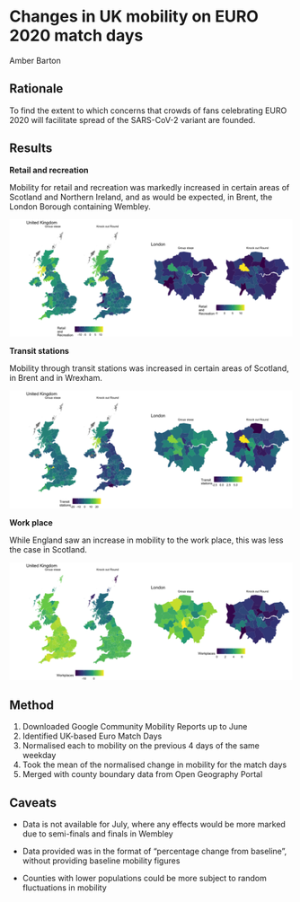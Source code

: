 Changes in UK mobility on EURO 2020 match days
================
Amber Barton

## Rationale

To find the extent to which concerns that crowds of fans celebrating
EURO 2020 will facilitate spread of the SARS-CoV-2 variant are founded.

## Results

**Retail and recreation**

Mobility for retail and recreation was markedly increased in certain
areas of Scotland and Northern Ireland, and as would be expected, in
Brent, the London Borough containing Wembley.

![](Changes-in-mobility-on-Euro-2020-Match-Days_files/figure-gfm/unnamed-chunk-1-1.png)<!-- -->

**Transit stations**

Mobility through transit stations was increased in certain areas of
Scotland, in Brent and in Wrexham.

![](Changes-in-mobility-on-Euro-2020-Match-Days_files/figure-gfm/unnamed-chunk-2-1.png)<!-- -->

**Work place**

While England saw an increase in mobility to the work place, this was
less the case in Scotland.

![](Changes-in-mobility-on-Euro-2020-Match-Days_files/figure-gfm/unnamed-chunk-3-1.png)<!-- -->

## Method

1.  Downloaded Google Community Mobility Reports up to June
2.  Identified UK-based Euro Match Days
3.  Normalised each to mobility on the previous 4 days of the same
    weekday
4.  Took the mean of the normalised change in mobility for the match
    days
5.  Merged with county boundary data from Open Geography Portal

## Caveats

-   Data is not available for July, where any effects would be more
    marked due to semi-finals and finals in Wembley

-   Data provided was in the format of “percentage change from
    baseline”, without providing baseline mobility figures

-   Counties with lower populations could be more subject to random
    fluctuations in mobility
